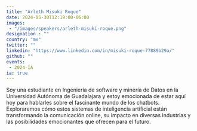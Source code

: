 ```yaml
---
title: "Arleth Misuki Roque"
date: 2024-05-30T12:19:00-06:00
images: 
 - "/images/speakers/arleth-misuki-roque.png"
designation : ""
country: "mx"
twitter: ""
linkedin: "https://www.linkedin.com/in/misuki-roque-77889b29a/"
github: ""
events: 
 - 2024-IA
ia: true
---
```


Soy una estudiante en Ingeniería de software y minería de Datos en la Universidad Autónoma de Guadalajara y estoy emocionada de estar aquí hoy para hablarles sobre el fascinante mundo de los chatbots. Exploraremos cómo estos sistemas de inteligencia artificial están transformando la comunicación online, su impacto en diversas industrias y las posibilidades emocionantes que ofrecen para el futuro.